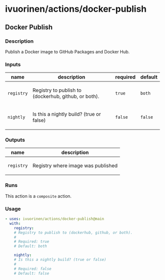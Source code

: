 # ivuorinen/actions/docker-publish

## Docker Publish

### Description

Publish a Docker image to GitHub Packages and Docker Hub.

### Inputs

| name       | description                                                 | required | default |
| ---------- | ----------------------------------------------------------- | -------- | ------- |
| `registry` | <p>Registry to publish to (dockerhub, github, or both).</p> | `true`   | `both`  |
| `nightly`  | <p>Is this a nightly build? (true or false)</p>             | `false`  | `false` |

### Outputs

| name       | description                               |
| ---------- | ----------------------------------------- |
| `registry` | <p>Registry where image was published</p> |

### Runs

This action is a `composite` action.

### Usage

```yaml
- uses: ivuorinen/actions/docker-publish@main
  with:
    registry:
    # Registry to publish to (dockerhub, github, or both).
    #
    # Required: true
    # Default: both

    nightly:
    # Is this a nightly build? (true or false)
    #
    # Required: false
    # Default: false
```
